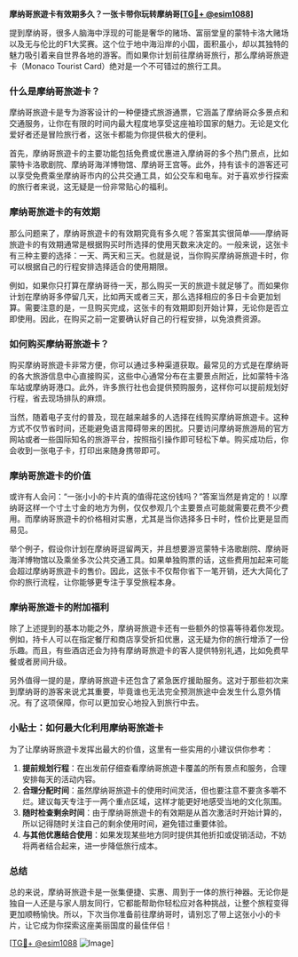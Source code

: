 **摩纳哥旅遊卡有效期多久？一张卡带你玩转摩纳哥[[TG💪+ @esim1088](https://t.me/s/esim1088)]**

提到摩纳哥，很多人脑海中浮现的可能是奢华的赌场、富丽堂皇的蒙特卡洛大赌场以及无与伦比的F1大奖赛。这个位于地中海沿岸的小国，面积虽小，却以其独特的魅力吸引着来自世界各地的游客。而如果你计划前往摩纳哥旅行，那么摩纳哥旅遊卡（Monaco Tourist Card）绝对是一个不可错过的旅行工具。

### 什么是摩纳哥旅遊卡？

摩纳哥旅遊卡是专为游客设计的一种便捷式旅游通票，它涵盖了摩纳哥众多景点和交通服务，让你在有限的时间内最大程度地享受这座袖珍国家的魅力。无论是文化爱好者还是冒险旅行者，这张卡都能为你提供极大的便利。

首先，摩纳哥旅遊卡的主要功能包括免费或优惠进入摩纳哥的多个热门景点，比如蒙特卡洛歌剧院、摩纳哥海洋博物馆、摩纳哥王宫等。此外，持有该卡的游客还可以享受免费乘坐摩纳哥市内的公共交通工具，如公交车和电车。对于喜欢步行探索的旅行者来说，这无疑是一份非常贴心的福利。

### 摩纳哥旅遊卡的有效期

那么问题来了，摩纳哥旅遊卡的有效期究竟有多久呢？答案其实很简单——摩纳哥旅遊卡的有效期通常是根据购买时所选择的使用天数来决定的。一般来说，这张卡有三种主要的选择：一天、两天和三天。也就是说，当你购买摩纳哥旅遊卡时，你可以根据自己的行程安排选择适合的使用期限。

例如，如果你只打算在摩纳哥待一天，那么购买一天的旅遊卡就足够了。而如果你计划在摩纳哥多停留几天，比如两天或者三天，那么选择相应的多日卡会更加划算。需要注意的是，一旦购买完成，这张卡的有效期即刻开始计算，无论你是否立即使用。因此，在购买之前一定要确认好自己的行程安排，以免浪费资源。

### 如何购买摩纳哥旅遊卡？

购买摩纳哥旅遊卡非常方便，你可以通过多种渠道获取。最常见的方式是在摩纳哥的各大旅游信息中心直接购买，这些中心通常分布在主要景点附近，比如蒙特卡洛车站或摩纳哥港口。此外，许多旅行社也会提供预购服务，这样你可以提前规划好行程，省去现场排队的麻烦。

当然，随着电子支付的普及，现在越来越多的人选择在线购买摩纳哥旅遊卡。这种方式不仅节省时间，还能避免语言障碍带来的困扰。只要访问摩纳哥旅游局的官方网站或者一些国际知名的旅游平台，按照指引操作即可轻松下单。购买成功后，你会收到一张电子卡，打印出来随身携带即可。

### 摩纳哥旅遊卡的价值

或许有人会问：“一张小小的卡片真的值得花这份钱吗？”答案当然是肯定的！以摩纳哥这样一个寸土寸金的地方为例，仅仅参观几个主要景点可能就需要花费不少费用。而摩纳哥旅遊卡的价格相对实惠，尤其是当你选择多日卡时，性价比更是显而易见。

举个例子，假设你计划在摩纳哥逗留两天，并且想要游览蒙特卡洛歌剧院、摩纳哥海洋博物馆以及乘坐多次公共交通工具。如果单独购票的话，这些费用加起来可能会超过摩纳哥旅遊卡的售价。因此，这张卡不仅帮你省下一笔开销，还大大简化了你的旅行流程，让你能够更专注于享受旅程本身。

### 摩纳哥旅遊卡的附加福利

除了上述提到的基本功能之外，摩纳哥旅遊卡还有一些额外的惊喜等待着你发现。例如，持卡人可以在指定餐厅和商店享受折扣优惠，这无疑为你的旅行增添了一份乐趣。而且，有些酒店还会为持有摩纳哥旅遊卡的客人提供特别礼遇，比如免费早餐或者房间升级。

另外值得一提的是，摩纳哥旅遊卡还包含了紧急医疗援助服务。这对于那些初次来到摩纳哥的游客来说尤其重要，毕竟谁也无法完全预测旅途中会发生什么意外情况。有了这项保障，你可以更加安心地投入到旅行中去。

### 小贴士：如何最大化利用摩纳哥旅遊卡

为了让摩纳哥旅遊卡发挥出最大的价值，这里有一些实用的小建议供你参考：

1. **提前规划行程**：在出发前仔细查看摩纳哥旅遊卡覆盖的所有景点和服务，合理安排每天的活动内容。
2. **合理分配时间**：虽然摩纳哥旅遊卡的使用时间灵活，但也要注意不要贪多嚼不烂。建议每天专注于一两个重点区域，这样才能更好地感受当地的文化氛围。
3. **随时检查剩余时间**：由于摩纳哥旅遊卡的有效期是从首次激活时开始计算的，所以记得随时关注自己的剩余使用时间，避免错过重要体验。
4. **与其他优惠结合使用**：如果发现某些地方同时提供其他折扣或促销活动，不妨将两者结合起来，进一步降低旅行成本。

### 总结

总的来说，摩纳哥旅遊卡是一张集便捷、实惠、周到于一体的旅行神器。无论你是独自一人还是与家人朋友同行，它都能帮助你轻松应对各种挑战，让整个旅程变得更加顺畅愉快。所以，下次当你准备前往摩纳哥时，请别忘了带上这张小小的卡片，让它成为你探索这座美丽国度的最佳伴侣！

[[TG💪+ @esim1088](https://t.me/s/esim1088) ![Image](https://i.postimg.cc/4NQfJmqS/Snipaste-2025-05-13-00-14-12.png)]